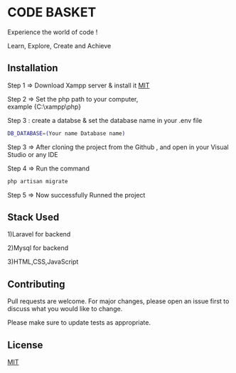 # CODE BASKET

Experience the world of code !

Learn, Explore, Create and Achieve

## Installation
Step 1 => Download Xampp server & install it 
[MIT](https://www.apachefriends.org/download.html)

Step 2 => 
Set the php path to your computer,   
example {C:\xampp\php}

Step 3 : create a databse & set the database name in your .env file
```bash
DB_DATABASE=(Your name Database name)
```

Step 3 => After cloning the project from the Github , and open in your Visual Studio or any IDE 

Step 4 => Run the command 
```bash
php artisan migrate
```
Step 5 => Now successfully Runned the project

## Stack Used
1)Laravel for backend

2)Mysql for backend

3)HTML,CSS,JavaScript


## Contributing
Pull requests are welcome. For major changes, please open an issue first to discuss what you would like to change.

Please make sure to update tests as appropriate.

## License
[MIT](https://choosealicense.com/licenses/mit/)